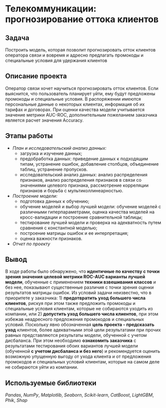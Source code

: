 # Телекоммуникации: прогнозирование оттока клиентов
## Задача
Построить модель, которая позволит прогнозировать отток клиентов оператора связи и вовремя и адресно предлагать промокоды и специальные условия для удержания клиентов
## Описание проекта
Оператор связи хочет научиться прогнозировать отток клиентов. Если выяснится, что пользователь планирует уйти, ему будут предложены промокоды и специальные условия. В распоряжении имеются персональные данные о некоторых клиентах, информация об их тарифах и договорах. При оценки качества модели учитывается значение метрики AUC-ROC, дополнительным пожеланием заказчика является расчет значения Accuracy.
## Этапы работы
* *План и исследовательский анализ данных:*
  * загрузка и изучение данных;
  * предобработка данных: приведение данных к подходящим типам, устранение ошибок, добавление столбцов, объединение таблиц, устранение пропусков.
  * исследовательский анализ данных: анализ распределения признаков, анализ распределения признаков в связи со значениями целевого признака, рассмотрение корреляции признаков и борьба с мультиколлинеарностью.
* *Построение модели:*
  * подготовка данных к обучению;   
  * обучение моделей и выбор лучшей модели: обучение моделей с различными гиперпараметрами, оценка качества моделей на кросс-валидации и построение сравнительной таблицы;
  * тестирование лучшей модели и проверка на адекватность путем сравнения с константной моделью;
  * построение матрицы ошибок и ее интерпретация;
  * оценка важности признаков.
* *Отчет по проекту*
## Вывод
В ходе работы было обнаружено, что **идентичные по качеству с точки зрения значения целевой метрики ROC-AUC варианты лучшей модели**, обученные с применением **техники взвешивания классов** и без нее, показывают существенные различия с точки зрения оценки результатов матрицы ошибок. Из условий задачи неизвестно, что в приоритете у заказчика: 1) **предотвратить уход большего числа клиентов**, рискуя при этом также предложить промокоды и специальные условия клиентам, которые не собираются уходить из компании, или 2) **допустить уход большего числа клиентов**, при этом избежав неадресного предложения промокодов и специальных условий. Поскольку явно обозначенная **цель проекта - предсказать уход** клиентов, более адекватными этой цели результатами при прочих равных представляются результаты модели, обученной с учетом дисбаланса. При этом необходимо **ознакомить заказчика** с результатами тестирования обоих вариантов лучшей модели (обученной **с учетом дисбаланса и без него**) и рекомендуется оценить возможную упущенную выгоду от ухода клиента и от предложения промокодов и специальных условий клиентам, которые на самом деле не собираются уйти из компании.
## Используемые библиотеки
*Pandas*, *NumPy*, *Matplotlib*, *Seaborn*, *Scikit-learn*, *CatBoost*, *LightGBM*, *Phik*, *Shap*

